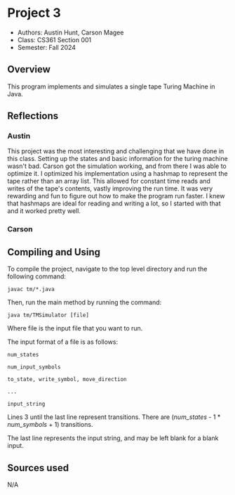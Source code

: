 # Project 3

* Authors: Austin Hunt, Carson Magee
* Class: CS361 Section 001
* Semester: Fall 2024

## Overview

This program implements and simulates a single tape Turing Machine in Java.

## Reflections

### Austin
This project was the most interesting and challenging that we have done in this class. Setting up the states and basic
information for the turing machine wasn't bad. Carson got the simulation working, and from there I was able to optimize it.
I optimized his implementation using a hashmap to represent the tape rather than an array list. This allowed for constant
time reads and writes of the tape's contents, vastly improving the run time. It was very rewarding and fun to figure out how
to make the program run faster. I knew that hashmaps are ideal for reading and writing a lot, so I started with that and it
worked pretty well.

### Carson


## Compiling and Using

To compile the project, navigate to the top level directory and run the following command:

```javac tm/*.java```

Then, run the main method by running the command:

```java tm/TMSimulator [file]```

Where file is the input file that you want to run.

The input format of a file is as follows:

```
num_states

num_input_symbols

to_state, write_symbol, move_direction

...

input_string
```
Lines 3 until the last line represent transitions. There are (_num_states_ - 1 * _num_symbols_ + 1) transitions.

The last line represents the input string, and may be left blank for a blank input.


## Sources used

N/A
